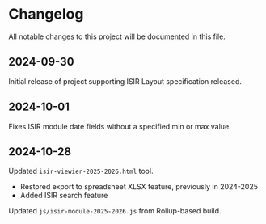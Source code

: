# Changelog

All notable changes to this project will be documented in this file.

## 2024-09-30
Initial release of project supporting ISIR Layout specification released.

## 2024-10-01
Fixes ISIR module date fields without a specified min or max value.

## 2024-10-28
Updated `isir-viewier-2025-2026.html` tool.
- Restored export to spreadsheet XLSX feature, previously in 2024-2025
- Added ISIR search feature

Updated `js/isir-module-2025-2026.js` from Rollup-based build.